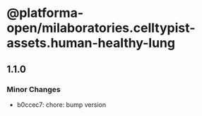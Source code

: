 # @platforma-open/milaboratories.celltypist-assets.human-healthy-lung

## 1.1.0

### Minor Changes

- b0ccec7: chore: bump version
